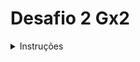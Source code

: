 # Desafio 2 Gx2

<details>
<summary>Instruções</summary>
2º Desafio Pré-Rocket Talents | Trilha Liferay Back-End 2023

Instruções gerais:
    • O desafio será aberto ao final da Live do dia 11/12/23 e a entrega ficará disponível até o dia 22/12/23, às 23h59. Durante esse período, dúvidas pontuais podem ser tiradas via Discord.
    • O desafio consiste em 1) realizar os exercícios, registrar no Github e enviar o link para avaliação; 2) gravar um vídeo da tela do seu computador, com base nas orientações descritas no próximo tópico, salvar o vídeo no seu Drive Pessoal (acesso público) e subir o link no seguinte documento do Google Forms: https://forms.gle/eQrxCe11Lma3XFZi6
    • O vídeo deve abranger todos os tópicos requeridos.
    • O vídeo poderá ser gravado com o auxílio do Google Meet, Zoom ou outro gravador de tela de sua preferência.
    • O vídeo deve conter áudio (narração/explicação), conforme a orientação.
    • O vídeo precisa ser contínuo. Então, se você cortar o vídeo, precisa editar e juntar as partes antes de nos enviar.
    • Importante: O não envio do vídeo ou o envio após o prazo estabelecido (22/12/23, 23h59) acarretará em eliminação automática do programa, sem exceções. 

Instruções do Desafio: 
Envie o link do git contendo os tópicos solicitados e grave um vídeo explicativo para todos os tópicos mencionados abaixo e demonstrando o que foi feito, com duração máxima de 15 minutos. Certifique-se de demonstrar e explicar os conceitos de forma clara e concisa.

A avaliação será baseada na qualidade dos códigos, na clareza da explicação, na precisão das informações e na demonstração prática dos conceitos. Certifique-se de que o áudio e o vídeo estejam de boa qualidade.

Esta avaliação testará seu conhecimento prático do Liferay, qualidade de código e sua capacidade de comunicar eficazmente os conceitos aos outros. Boa sorte!

Tópicos para o Desafio: 
O objetivo desse desafio é compreender e consolidar todo o entendimento que foi passado durante esses 3 meses de conteúdo. 

Cenário:

Um cliente solicitou a criação de um mini portal de notícias e eventos, que deve conter pelo menos 4 páginas, sendo 1 página home e 3 páginas de detalhes e um layout minimamente customizado (sugerido pelo desenvolvedor).

Para a criação deste cenário, os requisitos são:

1- Home

A página home deve conter uma lista das notícias mais recentes, organizadas por cards (com thumb da notícia), e com o máximo de 4 notícias nessa listagem. O texto do card deve ser um breve resumo da notícia, de no máximo 50 caracteres.

Também deve conter uma lista de eventos mais recentes (com thumb do evento), sendo obrigatoriamente este componente um portlet, contendo também a lista de no máximo 4 itens. O texto do card deve ser um breve resumo da notícia, de no máximo 50 caracteres.

Ao clicar em uma notícia ou evento, ele deverá ser linkado com a página de detalhe deste conteúdo.

2- Detalhe da notícia

Nesta página de detalhe, a notícia deverá conter 1 imagem, o detalhe completo da notícia, a data de publicação do conteúdo e a listagem de tags para esta notícia.

3- Detalhe do evento

Nesta página de detalhe, o evento deverá conter a data de início e fim do evento, a listagem de tags deste evento, a descrição do evento e o local desse evento.

4- Usuários

Deverá existir 2 tipos de usuários: 1 usuário que pode ver os eventos da localidade Rio de Janeiro e outro usuário que pode ver somente os eventos da localidade São Paulo. 

Dica: Para este desafio deverá ser criado um campo customizado para o usuário com a sua localidade que será filtrada na exibição dos eventos.

</details>


